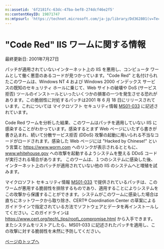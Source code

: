 ```yaml
---
ms:assetid: '6f2181fc-63dc-47ba-bef8-274dcf46e2f5'
ms:contentKeyID: 19871747
ms:mtpsurl: 'https://technet.microsoft.com/ja-jp/library/Dd362801(v=TechNet.10)'
---
```


"Code Red" IIS ワームに関する情報
=================================

最終更新日: 2001年7月27日

パッチが適用されていないインターネット上の IIS を悪用し、コンピュータ ワームとして働く悪意のあるコードが見つかっています。"Code Red" と名付けられたこのワームは、Windows NT 4 および Windows 2000 インデックス サービスの既知のセキュリティ ホールに乗じて、Web サイトの破壊や DoS (サービス拒否) ツールのインストールといったいくつかの損害の一つを発生させる恐れがあります。この脆弱性に対処するパッチは2001 年 6 月 18 日にリリースされています。これについては マイクロソフト セキュリティ情報 [MS01-033](https://www.microsoft.com/japan/technet/security/bulletin/ms01-033.mspx) に記述されています。

Code Red ワームを分析した結果、このワームはパッチを適用していない IIS に感染することがわかっています。感染するとまず Web ページにいたずら書きが書き込まれ、続いて分散サービス拒否 (DDoS) 攻撃の起動に用いられる不当なコードがロードされます。感染した Web ページには "Hacked by Chinese!" という言葉と https://www.worm.com へのリンクが表示されるとともに、www.whitehouse.gov への攻撃を起動するようシステムを整える DDoS コードが実行される場合があります。 このワームは、１つのシステムに感染した後、インターネット上のパッチが適用されていない他の IIS のシステムへと増殖を試みます。

マイクロソフト セキュリティ情報 [MS01-033](https://www.microsoft.com/japan/technet/security/bulletin/ms01-033.mspx) で提供されているパッチは、このワームが悪用する脆弱性を排除するものであり、適用することによりシステムをこの攻撃から保護することができます。システムがこのワームに感染した場合は直ちにネットワークから取り除き、CERT® Coordination Center の草案によるガイドラインで指定されている方法でソフトウェアとデータを再インストールしてください。このガイドラインは https://www.cert.org/tech\_tips/root\_compromise.html から入手できます。またシステムをリストアしたら、MS01-033 に記述されたパッチを適用し、この攻撃に対する脆弱性を未然に予防してください。

[](#mainsection)[ページのトップへ](#mainsection)
